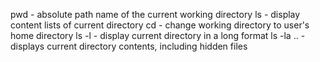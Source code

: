 pwd - absolute path name of the current working directory
ls - display content lists of current directory
cd - change working directory to user's home directory
ls -l - display current directory in a long format
ls -la .. - displays current directory contents, including hidden files
